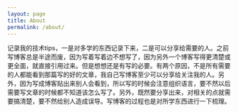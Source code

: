 ```yaml
---
layout: page
title: About
permalink: /about/
---
```

记录我的技术tips，一是对多学的东西记录下来，二是可以分享给需要的人。之前写博客总是半途而废，因为写着写着边不想写了，因为另外一个博客写得更清楚或更全面，就直接引用过来。但是想想还是有写的必要。有两个原因，不是所有需要的人都能看到那篇写的好的文章，我自己写博客至少可以分享给关注我的人。另外，因为写成博客贴出来别人会看到，所以写的时候会注意组织语言，要不然以后需要写文章的时候都不知道该怎么写了。另外，既然要分享出来，对相关的点就需要搞清楚，要不然给别人造成误导。写博客的过程也是对所学东西进行一下梳理。
